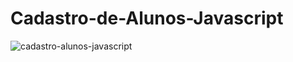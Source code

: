 # Cadastro-de-Alunos-Javascript
![cadastro-alunos-javascript](https://user-images.githubusercontent.com/99711921/179148352-5fa9e535-49db-4b81-af80-425897dc737e.png)
